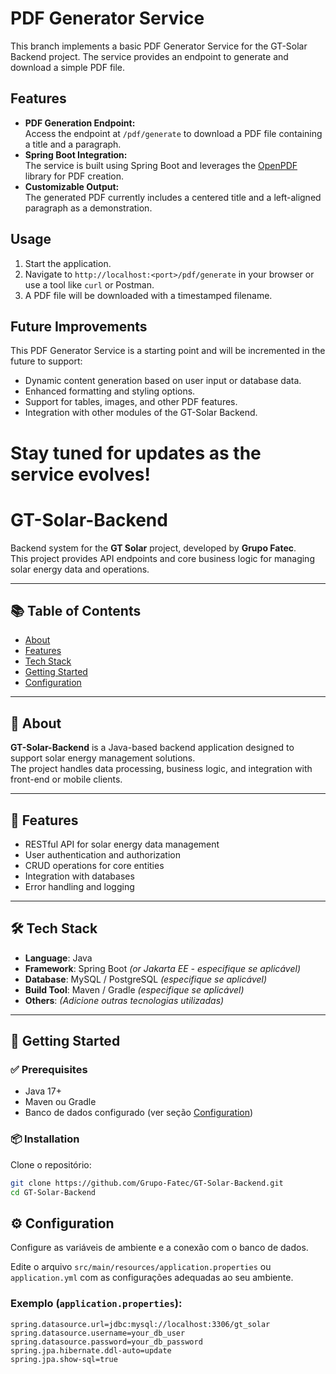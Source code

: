 
# PDF Generator Service

This branch implements a basic PDF Generator Service for the GT-Solar Backend project. The service provides an endpoint to generate and download a simple PDF file.

## Features

- **PDF Generation Endpoint:**  
  Access the endpoint at `/pdf/generate` to download a PDF file containing a title and a paragraph.
- **Spring Boot Integration:**  
  The service is built using Spring Boot and leverages the [OpenPDF](https://github.com/LibrePDF/OpenPDF) library for PDF creation.
- **Customizable Output:**  
  The generated PDF currently includes a centered title and a left-aligned paragraph as a demonstration.

## Usage

1. Start the application.
2. Navigate to `http://localhost:<port>/pdf/generate` in your browser or use a tool like `curl` or Postman.
3. A PDF file will be downloaded with a timestamped filename.

## Future Improvements

This PDF Generator Service is a starting point and will be incremented in the future to support:
- Dynamic content generation based on user input or database data.
- Enhanced formatting and styling options.
- Support for tables, images, and other PDF features.
- Integration with other modules of the GT-Solar Backend.

Stay tuned for updates as the service evolves!
=======
# GT-Solar-Backend

Backend system for the **GT Solar** project, developed by **Grupo Fatec**.  
This project provides API endpoints and core business logic for managing solar energy data and operations.

---

## 📚 Table of Contents

- [About](#about)
- [Features](#features)
- [Tech Stack](#tech-stack)
- [Getting Started](#getting-started)
- [Configuration](#configuration)

---

## 📖 About

**GT-Solar-Backend** is a Java-based backend application designed to support solar energy management solutions.  
The project handles data processing, business logic, and integration with front-end or mobile clients.

---

## 🚀 Features

- RESTful API for solar energy data management  
- User authentication and authorization  
- CRUD operations for core entities  
- Integration with databases  
- Error handling and logging  

---

## 🛠 Tech Stack

- **Language**: Java  
- **Framework**: Spring Boot *(or Jakarta EE - especifique se aplicável)*  
- **Database**: MySQL / PostgreSQL *(especifique se aplicável)*  
- **Build Tool**: Maven / Gradle *(especifique se aplicável)*  
- **Others**: *(Adicione outras tecnologias utilizadas)*  

---

## 🏁 Getting Started

### ✅ Prerequisites

- Java 17+  
- Maven ou Gradle  
- Banco de dados configurado (ver seção [Configuration](#configuration))

### 📦 Installation

Clone o repositório:

```bash
git clone https://github.com/Grupo-Fatec/GT-Solar-Backend.git
cd GT-Solar-Backend
```

## ⚙️ Configuration

Configure as variáveis de ambiente e a conexão com o banco de dados.

Edite o arquivo `src/main/resources/application.properties` ou `application.yml` com as configurações adequadas ao seu ambiente.

### Exemplo (`application.properties`):

```properties
spring.datasource.url=jdbc:mysql://localhost:3306/gt_solar
spring.datasource.username=your_db_user
spring.datasource.password=your_db_password
spring.jpa.hibernate.ddl-auto=update
spring.jpa.show-sql=true
```
